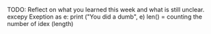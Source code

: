 TODO: Reflect on what you learned this week and what is still unclear.
excepy Exeption as e:
    print ("You did a dumb", e)
len() = counting the number of idex (length)